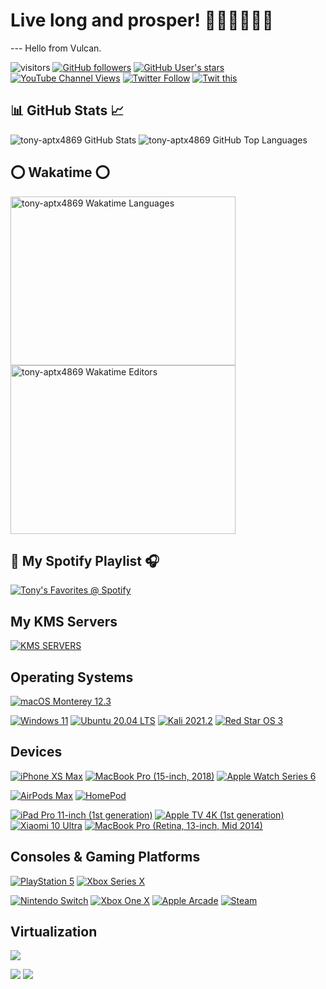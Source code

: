 # Live long and prosper! 🖖🏻🖖🏻🖖🏻
--- Hello from Vulcan.

![visitors](https://visitor-badge.laobi.icu/badge?page_id=tony-aptx4869.readme)
[![GitHub followers](https://img.shields.io/github/followers/tony-aptx4869?style=social)](https://github.com/tony-aptx4869?tab=followers)
[![GitHub User's stars](https://img.shields.io/github/stars/tony-aptx4869?affiliations=OWNER%2CCOLLABORATOR%2CORGANIZATION_MEMBER&style=social)](https://github.com/tony-aptx4869)
[![YouTube Channel Views](https://img.shields.io/youtube/channel/views/UCdxkMbirTsG0G63x3QUU8rg?style=social)](https://www.youtube.com/channel/UCdxkMbirTsG0G63x3QUU8rg)
[![Twitter Follow](https://img.shields.io/twitter/follow/tonychang1069?style=social)](https://twitter.com/tonychang1069)
[![Twit this](https://img.shields.io/twitter/url?style=social&url=https%3A%2F%2Fgithub.com%2Ftony-aptx4869)](http://twitter.com/share?url=https%3A%2F%2Fgithub.com%2Ftony-aptx4869&text=%E5%A4%A7%E7%88%B7%EF%BC%8C%E8%BF%87%E6%9D%A5%E7%8E%A9%E5%91%80%EF%BC%81%E5%95%BE%E5%92%AA%7E%20Come%20and%20have%20fun!%20Chyumi%7E)

## 📊 GitHub Stats 📈

![tony-aptx4869 GitHub Stats](https://github-readme-stats.vercel.app/api?username=tony-aptx4869&count_private=true&show_icons=true)
![tony-aptx4869 GitHub Top Languages](https://github-readme-stats.vercel.app/api/top-langs/?username=tony-aptx4869&layout=compact)

## ⭕️ Wakatime ⭕️

<a href="https://wakatime.com/share/@tony_aptx4869/d622dd7a-056d-457c-967f-369fba8e4a97.svg" target="_blank"><img src="https://wakatime.com/share/@tony_aptx4869/d622dd7a-056d-457c-967f-369fba8e4a97.svg" width = "360" height = "270" alt="tony-aptx4869 Wakatime Languages" /></a> <a href="https://wakatime.com/share/@tony_aptx4869/64673d9a-0ecb-4c11-bdb9-94eabf21639f.svg" target="_blank"><img src="https://wakatime.com/share/@tony_aptx4869/64673d9a-0ecb-4c11-bdb9-94eabf21639f.svg" width = "360" height = "270" alt="tony-aptx4869 Wakatime Editors" /></a>

## 🎵 My Spotify Playlist 🎧

[![Tony's Favorites @ Spotify](https://img.shields.io/badge/Tony%27s%20Favorites%20%40%20Spotify-1ed760?style=for-the-badge&logo=spotify&logoColor=ffffff)](https://open.spotify.com/playlist/0J4ZW3WO1dCHxMg1DRJtB7?si=a73e064196944c49)

## My KMS Servers

[![KMS SERVERS](https://img.shields.io/badge/KMS%20Servers-0078d7?style=for-the-badge&logo=microsoft&logoColor=ffffff)](./kms_servers.md)

## Operating Systems

[![macOS Monterey 12.3](https://img.shields.io/badge/macOS%20Monterey%2012.3-f0403c?style=for-the-badge&logo=apple&logoColor=ffffff)](https://www.apple.com.cn/macos)

[![Windows 11](https://img.shields.io/badge/Windows%2011-003bf9?style=flat-square&logo=windows&logoColor=ffffff)](https://www.microsoft.com/windows/windows-11)
[![Ubuntu 20.04 LTS](https://img.shields.io/badge/Ubuntu%2020.04%20LTS-5a1739?style=flat-square&logo=ubuntu&logoColor=ffffff)](https://ubuntu.com)
[![Kali 2021.2](https://img.shields.io/badge/Kali%202021.2-1f61ff?style=flat-square&logo=Kali%20Linux&logoColor=ffffff)](https://www.kali.org)
[![Red Star OS 3](https://img.shields.io/badge/Red%20Star%20OS%203-ff0000?style=flat-square&logo=Apache%20Spark&logoColor=ffffff)](https://en.wikipedia.org/wiki/Red_Star_OS)

## Devices

[![iPhone XS Max](https://img.shields.io/badge/iPhone%20XS%20Max-4ed44b?style=for-the-badge&logo=apple&logoColor=ffffff)](https://support.apple.com/kb/SP780)
[![MacBook Pro (15-inch, 2018)](https://img.shields.io/badge/MacBook%20Pro%20(15--inch%2C%202018)-353637?style=for-the-badge&logo=apple&logoColor=ffffff)](https://support.apple.com/kb/SP776)
[![Apple Watch Series 6](https://img.shields.io/badge/Apple%20Watch%20Series%206-395eb3?style=for-the-badge&logo=apple&logoColor=ffffff)](https://www.apple.com/apple-watch-series-6)

[![AirPods Max](https://img.shields.io/badge/AirPods%20Max-fa243c?style=for-the-badge&logo=apple%20music&logoColor=ffffff)](https://www.apple.com/airpods-max/)
[![HomePod](https://img.shields.io/badge/HomePod-fdee21?style=for-the-badge&logo=apple&logoColor=000000)](https://support.apple.com/kb/SP773)

[![iPad Pro 11-inch (1st generation)](https://img.shields.io/badge/iPad%20Pro%2011--inch%20(1st%20generation)-00caff?style=flat-square&logo=apple&logoColor=ffffff)](https://support.apple.com/kb/SP784)
[![Apple TV 4K (1st generation)](https://img.shields.io/badge/Apple%20TV%204K%20(1st%20generation)-07c160?style=flat-square&logo=apple&logoColor=ffffff)](https://support.apple.com/kb/SP769)
[![Xiaomi 10 Ultra](https://img.shields.io/badge/Xiaomi%2010%20Ultra-ff6900?style=flat-square&logo=xiaomi&logoColor=ffffff)](https://www.mi.com/buy/detail?product_id=12609)
[![MacBook Pro (Retina, 13-inch, Mid 2014)](https://img.shields.io/badge/MacBook%20Pro%20(Retina%2C%2013--inch%2C%20Mid%202014)-5c2d91?style=flat-square&logo=apple&logoColor=ffffff)](https://support.apple.com/kb/SP703)

## Consoles & Gaming Platforms

[![PlayStation 5](https://img.shields.io/badge/PlayStation%205-0070d1?style=for-the-badge&logo=playstation&logoColor=ffffff)](https://my.playstation.com/profile/T0nyC6an9)
[![Xbox Series X](https://img.shields.io/badge/Xbox%20Series%20X-000000?style=for-the-badge&logo=xbox&logoColor=ffffff)](https://account.xbox.com/zh-hk/profile?gamertag=T0nyC6an9)

[![Nintendo Switch](https://img.shields.io/badge/Nintendo%20Switch-e60012?style=flat-square&logo=nintendo%20switch&logoColor=ffffff)](https://www.nintendo.com/switch)
[![Xbox One X](https://img.shields.io/badge/Xbox%20One%20X-107c10?style=flat-square&logo=xbox&logoColor=ffffff)](https://account.xbox.com/zh-hk/profile?gamertag=T0nyC6an9)
[![Apple Arcade](https://img.shields.io/badge/Apple%20Arcade-ffcc33?style=flat-square&logo=apple%20arcade&logoColor=333333)](https://www.apple.com/apple-arcade)
[![Steam](https://img.shields.io/badge/Steam-1b3471?style=flat-square&logo=steam&logoColor=ffffff)](https://steamcommunity.com/id/tonychang)

## Virtualization

[![](https://img.shields.io/badge/VMWare%20vSphere%20ESXi%206.7%20U3b-60b322?style=for-the-badge&logo=vmware&logoColor=ffffff)](https://www.vmware.com/products/vsphere.html)

[![](https://img.shields.io/badge/iKuai-1d60a5?style=flat-square&logo=Wikiquote&logoColor=ffffff)](https://www.ikuai8.com)
[![](https://img.shields.io/badge/OpenWRT-4a5ce1?style=flat-square&logo=openwrt&logoColor=ffffff)](https://openwrt.org)
